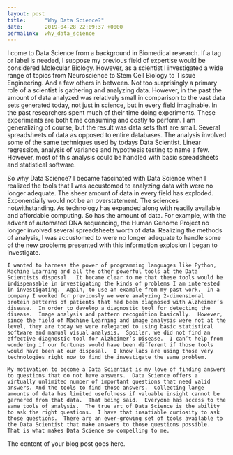 ```yaml
---
layout: post
title:      "Why Data Science?"
date:       2019-04-28 22:09:37 +0000
permalink:  why_data_science
---
```



I come to Data Science from a background in Biomedical research.  If a tag or label is needed, I suppose my previous field of expertise would be considered Molecular Biology.  However, as a scientist I investigated a wide range of topics from Neuroscience to Stem Cell Biology to Tissue Engineering. And a few others in between.  Not too surprisingly a primary role of a scientist is gathering and analyzing data. However, in the past the amount of data analyzed was relatively small in comparison to the vast data sets generated today, not just in science, but in every field imaginable.  In the past researchers spent much of their time doing experiments.  These experiments are both time consuming and costly to perform.  I am generalizing of course, but the result was data sets that are small. Several spreadsheets of data as opposed to entire databases.  The analysis involved some of the same techniques used by todays Data Scientist. Linear regression, analysis of variance and hypothesis testing to name a few.  However, most of this analysis could be handled with basic spreadsheets and statistical software.

So why Data Science?  I became fascinated with Data Science when I realized the tools that I was accustomed to analyzing data with were no longer adequate.  The sheer amount of data in every field has exploded. Exponentially would not be an overstatement.  The sciences notwithstanding.  As technology has expanded along with readily available and affordable computing.  So has the amount of data.  For example, with the advent of automated DNA sequencing, the Human Genome Project no longer involved several spreadsheets worth of data.  Realizing the methods of analysis, I was accustomed to were no longer adequate to handle some of the new problems presented with this information explosion I began to investigate.

 	I wanted to harness the power of programming languages like Python, Machine Learning and all the other powerful tools at the Data Scientists disposal.  It became clear to me that these tools would be indispensable in investigating the kinds of problems I am interested in investigating.  Again, to use an example from my past work.  In a company I worked for previously we were analyzing 2-dimensional protein patterns of patients that had been diagnosed with Alzheimer’s disease.  In order to develop a diagnostic tool for detecting the disease.  Image analysis and pattern recognition basically.  However, since the field of Machine Learning and image analysis were not at the level, they are today we were relegated to using basic statistical software and manual visual analysis.  Spoiler, we did not find an effective diagnostic tool for Alzheimer’s Disease.  I can’t help from wondering if our fortunes would have been different if those tools would have been at our disposal.  I know labs are using those very technologies right now to find the investigate the same problem.

	My motivation to become a Data Scientist is my love of finding answers to questions that do not have answers.  Data Science offers a virtually unlimited number of important questions that need valid answers. And the tools to find those answers.  Collecting large amounts of data has limited usefulness if valuable insight cannot be garnered from that data.  That being said.  Everyone has access to the same tools of analysis.  The true art of Data Science is the ability to ask the right questions.  I have that insatiable curiosity to ask those questions.  There are an ever-growing set of tools available to the Data Scientist that make answers to those questions possible.  That is what makes Data Science so compelling to me.  


The content of your blog post goes here.
